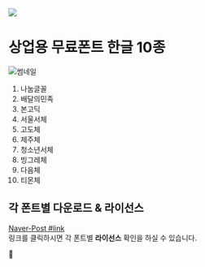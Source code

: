 <img src="https://img.shields.io/badge/license-mit-green.svg" />

# 상업용 무료폰트 한글 10종

![썸네일](/images/400x400.jpg)

1. 나눔글꼴
2. 배달의민족
3. 본고딕
4. 서울서체
5. 고도체
6. 제주체
7. 청소년서체
8. 빙그레체
9. 다음체
10. 티몬체

## 각 폰트별 다운로드 & 라이선스

[Naver-Post #link](https://post.naver.com/viewer/postView.nhn?volumeNo=16277816)  
링크를 클릭하시면 각 폰트별 **라이선스** 확인을 하실 수 있습니다.

:rocket:
